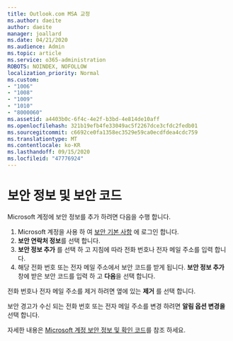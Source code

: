 ```yaml
---
title: Outlook.com MSA 교정
ms.author: daeite
author: daeite
manager: joallard
ms.date: 04/21/2020
ms.audience: Admin
ms.topic: article
ms.service: o365-administration
ROBOTS: NOINDEX, NOFOLLOW
localization_priority: Normal
ms.custom:
- "1006"
- "1008"
- "1009"
- "1010"
- "8000060"
ms.assetid: a4403b0c-6f4c-4e2f-b3bd-4e814de10aff
ms.openlocfilehash: 321b19efb4fe33049ac5f2267dce3cfdc2fedb01
ms.sourcegitcommit: c6692ce0fa1358ec3529e59ca0ecdfdea4cdc759
ms.translationtype: MT
ms.contentlocale: ko-KR
ms.lasthandoff: 09/15/2020
ms.locfileid: "47776924"
---
```

# <a name="security-info-and-security-codes"></a>보안 정보 및 보안 코드

Microsoft 계정에 보안 정보를 추가 하려면 다음을 수행 합니다.

1. Microsoft 계정을 사용 하 여 [보안 기본 사항](https://account.microsoft.com/security) 에 로그인 합니다.
1. **보안 연락처 정보**를 선택 합니다.
1. **보안 정보 추가** 를 선택 하 고 지침에 따라 전화 번호나 전자 메일 주소를 입력 합니다.
1. 해당 전화 번호 또는 전자 메일 주소에서 보안 코드를 받게 됩니다. **보안 정보 추가** 창에 받은 보안 코드를 입력 하 고 **다음**을 선택 합니다.

전화 번호나 전자 메일 주소를 제거 하려면 옆에 있는 **제거** 를 선택 합니다.

보안 경고가 수신 되는 전화 번호 또는 전자 메일 주소를 변경 하려면 **알림 옵션 변경을**선택 합니다.

자세한 내용은 [Microsoft 계정 보안 정보 및 확인 코드](https://support.microsoft.com/help/12428/)를 참조 하세요.